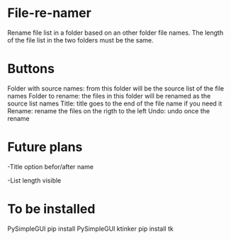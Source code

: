 # File-re-namer
Rename file list in a folder based on an other folder file names.
The length of the file list in the two folders must be the same.

# Buttons
Folder with source names: from this folder will be the source list of the file names
Folder to rename: the files in this folder will be renamed as the source list names
Title: title goes to the end of the file name if you need it
Rename: rename the files on the rigth to the left
Undo: undo once the rename

# Future plans
-Title option befor/after name

-List length visible

# To be installed
PySimpleGUI
        pip install PySimpleGUI
ktinker
        pip install tk
